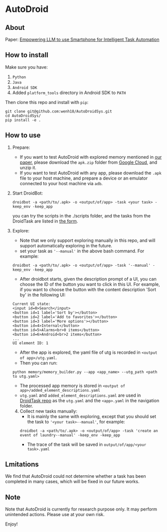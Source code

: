 # AutoDroid
## About
Paper: [Empowering LLM to use Smartphone for Intelligent Task Automation](https://arxiv.org/abs/2308.15272)
## How to install
Make sure you have:

1. `Python` 
2. `Java`
3. `Android SDK`
4. Added `platform_tools` directory in Android SDK to `PATH`

Then clone this repo and install with `pip`:

```shell
git clone git@github.com:wenh18/AutoDroidSys.git
cd AutoDroidSys/
pip install -e .
```

[//]: # (If successfully installed, you should be able to execute `droidbot -h`.)

## How to use

1. Prepare:
    + If you want to test AutoDroid with explored memory mentioned in [our paper](https://arxiv.org/abs/2308.15272), please download the `apk.zip` folder from [Google Cloud](https://drive.google.com/file/d/1KfSc78bauVJxMYduNXtyxb31VFGiDYSO/view?usp=share_link), and unzip it.
    + If you want to test AutoDroid with any app, please download the `.apk` file to your host machine, and prepare a device or an emulator connected to your host machine via `adb`. 

2. Start DroidBot:
   ```shell
   droidbot -a <path/to/.apk> -o <output/of/app> -task <your task> -keep_env -keep_app
   ```
   you can try the scripts in the ./scripts folder, and the tasks from the DroidTask are listed in [the form](https://docs.google.com/spreadsheets/d/1r2v9BtQ-Xlsc5tUIFZbkBodL07bqKcCnaaaYAJQnUHU/edit?usp=sharing).

3. Explore:
    + Note that we only support exploring manually in this repo, and will support automatically exploring in the future. 
    + set your task as `'--manual'` in the above bash command. For example:
   ```shell
   droidbot -a <path/to/.apk> -o <output/of/app> -task '--manual' -keep_env -keep_app
   ```
    + After droidbot starts, given the description prompt of a UI, you can choose the ID of the button you want to click in this UI. For example, if you want to choose the button with the content description 'Sort by' in the following UI: 
    ```
    Current UI state:
    <input id=0>Search</input>
    <button id=1 label='Sort by'></button> 
    <button id=2 label='Add to favorites'></button>
    <button id=3 label='More options'></button>
    <button id=4>Internal</button>
    <button id=5>Alarms<br>0 items</button>
    <button id=6>Android<br>2 items</button> 
    ...
    UI element ID: 1 
    ```
    + After the app is explored, the yaml file of utg is recorded in `<output of app>/utg.yaml`. 
    + Then you can run:
    ```
    python memory/memory_builder.py --app <app_name> --utg_path <path to utg.yaml>
    ```
    + The processed app memory is stored in `<output of app>/added_element_descriptions.yaml`
    + `utg.yaml` and `added_element_descriptions.yaml` are used in [DroidTask repo](https://github.com/MobileLLM/DroidTask) as the `utg.yaml` and the `<app>.yaml` in the navigation folder.
   4. Collect new tasks manually:
       + It is mainly the same with exploring, except that you should set the task to `'<your task>--manual'`, for example:
       ```shell
      droidbot -a <path/to/.apk> -o <output/of/app> -task 'create an event of laundry--manual' -keep_env -keep_app
      ```
       + The trace of the task will be saved in `output/of/app/<your task>.yaml`
 
## Lmitations

We find that AutoDroid could not determine whether a task has been completed in many cases, which will be fixed in our future works.

## Note

Note that AutoDroid is currently for research purpose only. It may perform unintended actions. Please use at your own risk.

Enjoy!
